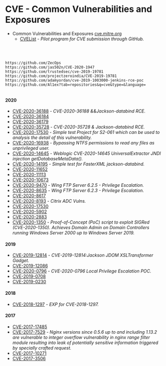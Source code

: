 # CVE - Common Vulnerabilities and Exposures

- Common Vulnerabilities and Exposures [cve.mitre.org](https://cve.mitre.org)
  - [CVEList](https://github.com/CVEProject/cvelist) - _Pilot program for CVE submission through GitHub._
<br >
<br >

````
https://github.com/ZecOps
https://github.com/jas502n/CVE-2020-1947
https://github.com/trustedsec/cve-2019-19781
https://github.com/projectzeroindia/CVE-2019-19781
https://github.com/adamyordan/cve-2019-1003000-jenkins-rce-poc
https://github.com/Al1ex?tab=repositories&q=cve&type=&language=


````
#### 2020
- [CVE-2020-36188](https://github.com/Al1ex/CVE-2020-36188) - _CVE-2020-36188 &&Jackson-databind RCE._
- [CVE-2020-36184](https://github.com/Al1ex/CVE-2020-36184)
- [CVE-2020-36179](https://github.com/Al1ex/CVE-2020-36179)
- [CVE-2020-35728](https://github.com/Al1ex/CVE-2020-35728) - _CVE-2020-35728 & Jackson-databind RCE._
- [CVE-2020-17530](https://github.com/Al1ex/CVE-2020-17530) - _Simple test Project for S2-061 which can be used to analysis the detail of this vulnerability._
- [CVE-2020-16938](https://github.com/ioncodes/CVE-2020-16938) - _Bypassing NTFS permissions to read any files as unprivileged user._
- [CVE-2020-14645](https://github.com/Al1ex/CVE-2020-14645) - _Weblogic CVE-2020-14645 UniversalExtractor JNDI injection getDatabaseMetaData()._
- [CVE-2020-14195](https://github.com/Al1ex/CVE-2020-14195) - _Simple test for FasterXML jackson-databind._
- [CVE-2020-11652](https://github.com/Al1ex/CVE-2020-11652)
- [CVE-2020-11113](https://github.com/Al1ex/CVE-2020-11113)
- [CVE-2020-10673](https://github.com/Al1ex/CVE-2020-10673)
- [CVE-2020-9470](https://github.com/Al1ex/CVE-2020-9470) - _Wing FTP Server 6.2.5 - Privilege Escalation._
- [CVE-2020-8635](https://github.com/Al1ex/CVE-2020-8635) - _Wing FTP Server 6.2.3 - Privilege Escalation._
- [CVE-2020-8617](https://github.com/knqyf263/CVE-2020-8617)
- [CVE-2020-8193](https://github.com/jas502n/CVE-2020-8193) - _Citrix ADC Vulns._
- [CVE-2020-17530](https://github.com/Al1ex/CVE-2020-17530)
- [CVE-2020-5902](https://github.com/Al1ex/CVE-2020-5902)
- [CVE-2020-2883](https://github.com/Al1ex/CVE-2020-2883)
- [CVE-2020-1350](https://github.com/Al1ex/CVE-2020-1350) - _Proof-of-Concept (PoC) script to exploit SIGRed (CVE-2020-1350). Achieves Domain Admin on Domain Controllers running Windows Server 2000 up to Windows Server 2019._
#### 2019
- [CVE-2019-12814](https://github.com/Al1ex/CVE-2019-12814) - _CVE-2019-12814:Jackson JDOM XSLTransformer Gadget._
- [CVE-2019-12086](https://github.com/Al1ex/CVE-2019-12086)
- [CVE-2020-0796](https://github.com/ZecOps/CVE-2020-0796-LPE-POC) - _CVE-2020-0796 Local Privilege Escalation POC._
- [CVE-2019-0708](https://github.com/Ekultek/BlueKeep)
- [CVE-2019-0230](https://github.com/Al1ex/CVE-2019-0230)

#### 2018
- [CVE-2018-1297](https://github.com/Al1ex/CVE-2018-1297) - _EXP for CVE-2018-1297._

#### 2017
- [CVE-2017-17485](https://github.com/Al1ex/CVE-2017-17485)
- [CVE-2017-7529]() - _Nginx versions since 0.5.6 up to and including 1.13.2 are vulnerable to integer overflow vulnerability in nginx range filter module resulting into leak of potentially sensitive information triggered by specially crafted request._
- [CVE-2017-10271](https://github.com/Al1ex/CVE-2017-10271)
- [CVE-2017-3506](https://github.com/Al1ex/CVE-2017-3506)





